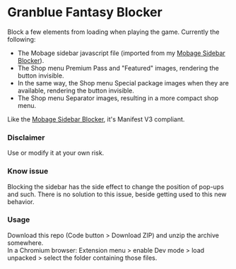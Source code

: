 # Granblue Fantasy Blocker  
Block a few elements from loading when playing the game.
Currently the following:  
- The Mobage sidebar javascript file (imported from my [Mobage Sidebar Blocker](https://github.com/MizaGBF/Mobage-Sidebar-Blocker)).  
- The Shop menu Premium Pass and "Featured" images, rendering the button invisible.  
- In the same way, the Shop menu Special package images when they are available, rendering the button invisible.  
- The Shop menu Separator images, resulting in a more compact shop menu.  
  
Like the [Mobage Sidebar Blocker](https://github.com/MizaGBF/Mobage-Sidebar-Blocker), it's Manifest V3 compliant.  
  
### Disclaimer  
Use or modify it at your own risk.
  
### Know issue  
Blocking the sidebar has the side effect to change the position of pop-ups and such. There is no solution to this issue, beside getting used to this new behavior.  
  
### Usage  
Download this repo (Code button > Download ZIP) and unzip the archive somewhere.  
In a Chromium browser: Extension menu > enable Dev mode > load unpacked > select the folder containing those files.  